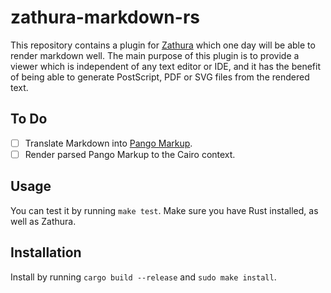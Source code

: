 # zathura-markdown-rs
This repository contains a plugin for [Zathura](https://pwmt.org/projects/zathura) which one day will be able to render markdown well.
The main purpose of this plugin is to provide a viewer which is independent of any text editor or IDE, and it has the benefit of being able to generate PostScript, PDF or SVG files from the rendered text.


## To Do
- [ ] Translate Markdown into [Pango Markup](https://developer.gnome.org/pango/stable/pango-Markup.html).
- [ ] Render parsed Pango Markup to the Cairo context.

## Usage

You can test it by running `make test`. Make sure you have Rust installed, as well as Zathura.

## Installation

Install by running `cargo build --release` and `sudo make install`.
